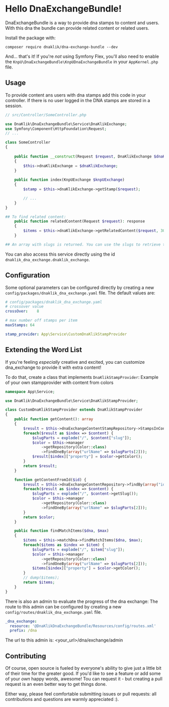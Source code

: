 # Hello DnaExchangeBundle!

DnaExchangeBundle is a way to provide dna stamps to content and users.
With this dna the bundle can provide related content or related users.

Install the package with:

```console
composer require dnaklik/dna-exchange-bundle --dev
```

And... that's it! If you're *not* using Symfony Flex, you'll also
need to enable the `KnpU\DnaExchangeBundle\KnpUDnaExchangeBundle`
in your `AppKernel.php` file.

## Usage

To provide content ans users with dna stamps add this code in your controller. If there is no user logged in the DNA stamps are stored in a session.

```php
// src/Controller/SomeController.php

use DnaKlik\DnaExchangeBundle\Service\DnaKlikExchange;
use Symfony\Component\HttpFoundation\Request;
// ...

class SomeController
{
    
    public function __construct(Request $request, DnaKlikExchange $dnaKlikExchange)
    {
        $this->dnaKlikExchange = $dnaKlikExchange;
    }
    
    public function index(KnpUExchange $knpUExchange)
    {
        $stamp = $this->dnaKlikExchange->getStamp($request);

        // ...
    }
}

## To find related content:
    public function relatedContent(Request $request): response
    {
        $items = $this->dnaKlikExchange->getRelatedContent($request, 30);
    }

## An array with slugs is returned. You can use the slugs to retrieve the related content from your own application
```

You can also access this service directly using the id
`dnaklik_dna_exchange.dnaklik_exchange`.

## Configuration

Some optional parameters can be configured directly by
creating a new `config/packages/dnaklik_dna_exchange.yaml` file. The
default values are:

```yaml
# config/packages/dnaklik_dna_exchange.yaml
# crossover value
crossOver:    8

# max number off stamps per item
maxStamps: 64

stamp_provider: App\Service\CustomDnaKlikStampProvider
```

## Extending the Word List

If you're feeling *especially* creative and excited, you can customize
dna_exchange to provide it with extra content!

To do that, create a class that implements `DnaKlikStampProvider`:
Example of your own stampprovider with content from colors

```php
namespace App\Service;

use DnaKlik\DnaExchangeBundle\Service\DnaKlikStampProvider;

class CustomDnaKlikStampProvider extends DnaKlikStampProvider
{
    public function getContent(): array
    {
        $result = $this->dnaExchangeContentStampRepository->StampsInContent();
        foreach($result as $index => $content) {
            $slugParts = explode("/", $content["slug"]);
            $color = $this->manager
                ->getRepository(Color::class)
                ->findOneBy(array("urlName" => $slugParts[2]));
            $result[$index]["property"] = $color->getColor();
        }
        return $result;
    }

    function getContentFromId($id) {
        $result = $this->dnaExchangeContentRepository->findBy(array("id" => $id),array('id'=>'DESC'),3,0);
        foreach($result as $index => $content) {
            $slugParts = explode("/", $content->getSlug());
            $color = $this->manager
                ->getRepository(Color::class)
                ->findOneBy(array("urlName" => $slugParts[2]));
        }
        return $color;
    }

    public function findMatchItems($dna, $max)
    {
        $items = $this->matchDna->findMatchItems($dna, $max);
        foreach($items as $index => $item) {
            $slugParts = explode("/", $item["slug"]);
            $color = $this->manager
                ->getRepository(Color::class)
                ->findOneBy(array("urlName" => $slugParts[2]));
            $items[$index]["property"] = $color->getColor();
        }
        // dump($items);
        return $items;
    }
}
```

There is also an admin to evaluate the progress of the dna exchange:
The route to this admin can be configured by
creating a new `config/routes/dnaklik_dna_exchange.yaml` file. 

```yaml
_dna_exchange:
  resource: '@DnaKlikDnaExchangeBundle/Resources/config/routes.xml'
  prefix: /dna
```

The url to this admin is: <your_url>/dna/exchange/admin

## Contributing

Of course, open source is fueled by everyone's ability to give just a little bit
of their time for the greater good. If you'd like to see a feature or add some of
your *own* happy words, awesome! Tou can request it - but creating a pull request
is an even better way to get things done.

Either way, please feel comfortable submitting issues or pull requests: all contributions
and questions are warmly appreciated :).
